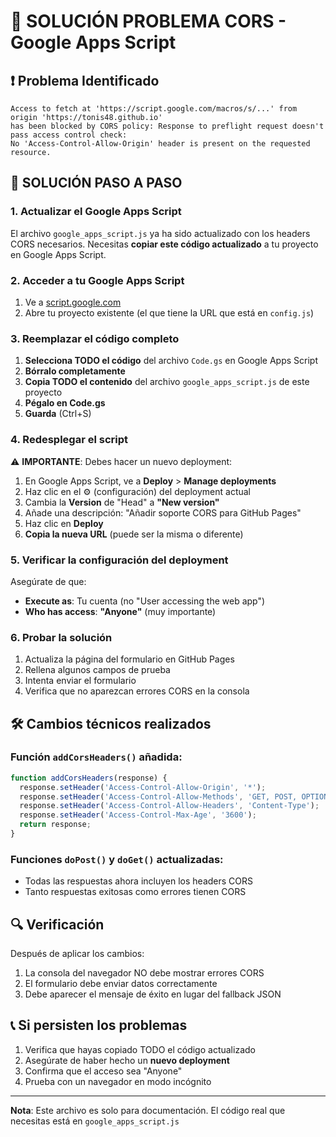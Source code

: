 # 🚨 SOLUCIÓN PROBLEMA CORS - Google Apps Script

## ❗ Problema Identificado
```
Access to fetch at 'https://script.google.com/macros/s/...' from origin 'https://tonis48.github.io' 
has been blocked by CORS policy: Response to preflight request doesn't pass access control check: 
No 'Access-Control-Allow-Origin' header is present on the requested resource.
```

## 🔧 SOLUCIÓN PASO A PASO

### 1. **Actualizar el Google Apps Script**
El archivo `google_apps_script.js` ya ha sido actualizado con los headers CORS necesarios. Necesitas **copiar este código actualizado** a tu proyecto en Google Apps Script.

### 2. **Acceder a tu Google Apps Script**
1. Ve a [script.google.com](https://script.google.com)
2. Abre tu proyecto existente (el que tiene la URL que está en `config.js`)

### 3. **Reemplazar el código completo**
1. **Selecciona TODO el código** del archivo `Code.gs` en Google Apps Script
2. **Bórralo completamente**
3. **Copia TODO el contenido** del archivo `google_apps_script.js` de este proyecto
4. **Pégalo en Code.gs**
5. **Guarda** (Ctrl+S)

### 4. **Redesplegar el script**
⚠️ **IMPORTANTE**: Debes hacer un nuevo deployment:

1. En Google Apps Script, ve a **Deploy** > **Manage deployments**
2. Haz clic en el ⚙️ (configuración) del deployment actual
3. Cambia la **Version** de "Head" a **"New version"**
4. Añade una descripción: "Añadir soporte CORS para GitHub Pages"
5. Haz clic en **Deploy**
6. **Copia la nueva URL** (puede ser la misma o diferente)

### 5. **Verificar la configuración del deployment**
Asegúrate de que:
- **Execute as**: Tu cuenta (no "User accessing the web app")
- **Who has access**: **"Anyone"** (muy importante)

### 6. **Probar la solución**
1. Actualiza la página del formulario en GitHub Pages
2. Rellena algunos campos de prueba
3. Intenta enviar el formulario
4. Verifica que no aparezcan errores CORS en la consola

## 🛠️ Cambios técnicos realizados

### Función `addCorsHeaders()` añadida:
```javascript
function addCorsHeaders(response) {
  response.setHeader('Access-Control-Allow-Origin', '*');
  response.setHeader('Access-Control-Allow-Methods', 'GET, POST, OPTIONS');
  response.setHeader('Access-Control-Allow-Headers', 'Content-Type');
  response.setHeader('Access-Control-Max-Age', '3600');
  return response;
}
```

### Funciones `doPost()` y `doGet()` actualizadas:
- Todas las respuestas ahora incluyen los headers CORS
- Tanto respuestas exitosas como errores tienen CORS

## 🔍 Verificación
Después de aplicar los cambios:
1. La consola del navegador NO debe mostrar errores CORS
2. El formulario debe enviar datos correctamente
3. Debe aparecer el mensaje de éxito en lugar del fallback JSON

## 📞 Si persisten los problemas
1. Verifica que hayas copiado TODO el código actualizado
2. Asegúrate de haber hecho un **nuevo deployment**
3. Confirma que el acceso sea "Anyone"
4. Prueba con un navegador en modo incógnito

---
**Nota**: Este archivo es solo para documentación. El código real que necesitas está en `google_apps_script.js`
